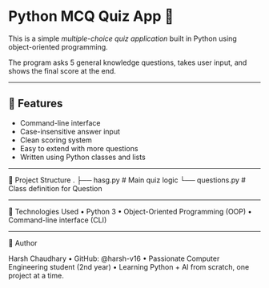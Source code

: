 # Python MCQ Quiz App 🎯

This is a simple *multiple-choice quiz application* built in Python using object-oriented programming.

The program asks 5 general knowledge questions, takes user input, and shows the final score at the end.

---

## 🧠 Features

- Command-line interface
- Case-insensitive answer input
- Clean scoring system
- Easy to extend with more questions
- Written using Python classes and lists

---


📁 Project Structure
.
├── hasg.py          # Main quiz logic
└── questions.py     # Class definition for Question

---

🔧 Technologies Used
	•	Python 3
	•	Object-Oriented Programming (OOP)
	•	Command-line interface (CLI)

---

🙋 Author

Harsh Chaudhary
	•	GitHub: @harsh-v16
	•	Passionate Computer Engineering student (2nd year)
	•	Learning Python + AI from scratch, one project at a time.
